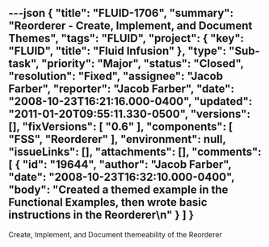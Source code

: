 ---json
{
  "title": "FLUID-1706",
  "summary": "Reorderer - Create, Implement, and Document Themes",
  "tags": "FLUID",
  "project": {
    "key": "FLUID",
    "title": "Fluid Infusion"
  },
  "type": "Sub-task",
  "priority": "Major",
  "status": "Closed",
  "resolution": "Fixed",
  "assignee": "Jacob Farber",
  "reporter": "Jacob Farber",
  "date": "2008-10-23T16:21:16.000-0400",
  "updated": "2011-01-20T09:55:11.330-0500",
  "versions": [],
  "fixVersions": [
    "0.6"
  ],
  "components": [
    "FSS",
    "Reorderer"
  ],
  "environment": null,
  "issueLinks": [],
  "attachments": [],
  "comments": [
    {
      "id": "19644",
      "author": "Jacob Farber",
      "date": "2008-10-23T16:32:10.000-0400",
      "body": "Created a themed example in the Functional Examples, then wrote basic instructions in the Reorderer\n"
    }
  ]
}
---
Create, Implement, and Document themeability of the Reorderer

        